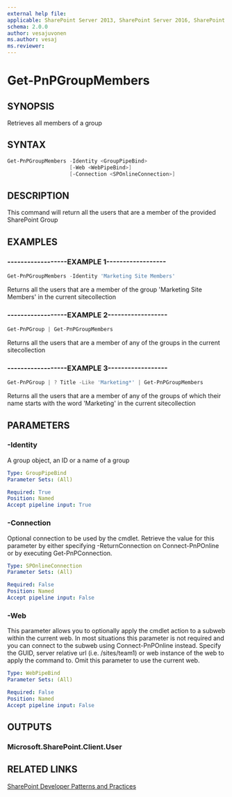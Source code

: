 ```yaml
---
external help file:
applicable: SharePoint Server 2013, SharePoint Server 2016, SharePoint Online
schema: 2.0.0
author: vesajuvonen
ms.author: vesaj
ms.reviewer:
---
```

# Get-PnPGroupMembers

## SYNOPSIS
Retrieves all members of a group

## SYNTAX 

```powershell
Get-PnPGroupMembers -Identity <GroupPipeBind>
                    [-Web <WebPipeBind>]
                    [-Connection <SPOnlineConnection>]
```

## DESCRIPTION
This command will return all the users that are a member of the provided SharePoint Group

## EXAMPLES

### ------------------EXAMPLE 1------------------
```powershell
Get-PnPGroupMembers -Identity 'Marketing Site Members'
```

Returns all the users that are a member of the group 'Marketing Site Members' in the current sitecollection

### ------------------EXAMPLE 2------------------
```powershell
Get-PnPGroup | Get-PnPGroupMembers
```

Returns all the users that are a member of any of the groups in the current sitecollection

### ------------------EXAMPLE 3------------------
```powershell
Get-PnPGroup | ? Title -Like 'Marketing*' | Get-PnPGroupMembers
```

Returns all the users that are a member of any of the groups of which their name starts with the word 'Marketing' in the current sitecollection

## PARAMETERS

### -Identity
A group object, an ID or a name of a group

```yaml
Type: GroupPipeBind
Parameter Sets: (All)

Required: True
Position: Named
Accept pipeline input: True
```

### -Connection
Optional connection to be used by the cmdlet. Retrieve the value for this parameter by either specifying -ReturnConnection on Connect-PnPOnline or by executing Get-PnPConnection.

```yaml
Type: SPOnlineConnection
Parameter Sets: (All)

Required: False
Position: Named
Accept pipeline input: False
```

### -Web
This parameter allows you to optionally apply the cmdlet action to a subweb within the current web. In most situations this parameter is not required and you can connect to the subweb using Connect-PnPOnline instead. Specify the GUID, server relative url (i.e. /sites/team1) or web instance of the web to apply the command to. Omit this parameter to use the current web.

```yaml
Type: WebPipeBind
Parameter Sets: (All)

Required: False
Position: Named
Accept pipeline input: False
```

## OUTPUTS

### Microsoft.SharePoint.Client.User

## RELATED LINKS

[SharePoint Developer Patterns and Practices](http://aka.ms/sppnp)
